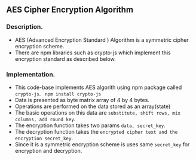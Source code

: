 ## AES Cipher Encryption Algorithm

### Description.

- AES (Advanced Encryption Standard ) Algorithm is a symmetric cipher encryption scheme.
- There are npm libraries such as crypto-js which implement this encryption standard as described below.

### Implementation.

- This code-base implements AES algorith using npm package called `crypto-js`.
  ` npm install crypto-js`
- Data is presented as byte matrix array of 4 by 4 bytes.
- Operations are performed on the data stored as an array(state)
- The basic operations on this data are `substitute, shift rows, mix columns, add round key`.
- The encryption function takes two params `data, secret_key`.
- The decryption function takes the `encrypted cipher text and the encryption secret_key`.
- Since it is a symmetric encryption scheme is uses same `secret_key` for encryption and decryption.
